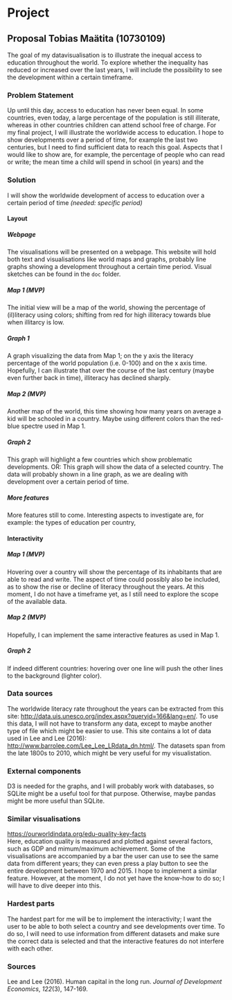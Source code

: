 # Project
## Proposal Tobias Maätita (10730109)
The goal of my datavisualisation is to illustrate the inequal access to education throughout the world. To explore whether the inequality has reduced or increased over the last years, I will include the possibility to see the development within a certain timeframe. 

### Problem Statement
Up until this day, access to education has never been equal. In some countries, even today, a large percentage of the population is still illiterate, whereas in other countries children can attend school free of charge. 
For my final project, I will illustrate the worldwide access to education. I hope to show developments over a period of time, for example the last two centuries, but I need to find sufficient data to reach this goal.
Aspects that I would like to show are, for example, the percentage of people who can read or write; the mean time a child will spend in school (in years) and the 


### Solution
I will show the worldwide development of access to education over a certain period of time *(needed: specific period)*


#### Layout

##### Webpage
The visualisations will be presented on a webpage. This website will hold both text and visualisations like world maps and graphs, probably line graphs showing a development throughout a certain time period. Visual sketches can be found in the `doc` folder. 


##### Map 1 (MVP)
The initial view will be a map of the world, showing the percentage of (il)literacy using colors; shifting from red for high illiteracy towards blue when illitarcy is low. 


##### Graph 1
A graph visualizing the data from Map 1; on the y axis the literacy percentage of the world population (i.e. 0-100) and on the x axis time. Hopefully, I can illustrate that over the course of the last century (maybe even further back in time), illiteracy has declined sharply.


##### Map 2 (MVP)
Another map of the world, this time showing how many years on average a kid will be schooled in a country. Maybe using different colors than the red-blue spectre used in Map 1.


##### Graph 2 
This graph will highlight a few countries which show problematic developments. OR: This graph will show the data of a selected country. The data will probably shown in a line graph, as we are dealing with development over a certain period of time. 


##### More features
More features still to come. Interesting aspects to investigate are, for example: the types of education per country, 


#### Interactivity

##### Map 1  (MVP)
Hovering over a country will show the percentage of its inhabitants that are able to read and write. 
The aspect of time could possibly also be included, as to show the rise or decline of literacy throughout the years. 
At this moment, I do not have a timeframe yet, as I still need to explore the scope of the available data. 

##### Map 2 (MVP)
Hopefully, I can implement the same interactive features as used in Map 1. 

##### Graph 2 
If indeed different countries: hovering over one line will push the other lines to the background (lighter color).


### Data sources
The worldwide literacy rate throughout the years can be extracted from this site: http://data.uis.unesco.org/index.aspx?queryid=166&lang=en/. To use this data, I will not have to transform any data, except to maybe another type of file which might be easier to use. 
This site contains a lot of data used in Lee and Lee (2016): http://www.barrolee.com/Lee_Lee_LRdata_dn.html/. The datasets span from the late 1800s to 2010, which might be very useful for my visualistation. 


### External components  
D3 is needed for the graphs, and I will probably work with databases, so SQLite might be a useful tool for that purpose. Otherwise, maybe pandas might be more useful than SQLite.  


### Similar visualisations
https://ourworldindata.org/edu-quality-key-facts  
Here, education quality is measured and plotted against several factors, such as GDP and mimum/maximum achievement. Some of the visualisations are accompanied by a bar the user can use to see the same data from different years; they can even press a play button to see the entire development between 1970 and 2015. I hope to implement a similar feature. However, at the moment, I do not yet have the know-how to do so; I will have to dive deeper into this. 

### Hardest parts
The hardest part for me will be to implement the interactivity; I want the user to be able to both select a country and see developments over time. To do so, I will need to use information from different datasets and make sure the correct data is selected and that the interactive features do not interfere with each other. 

### Sources
Lee and Lee (2016). Human capital in the long run. _Journal of Development Economics_, _122_(3), 147-169.











